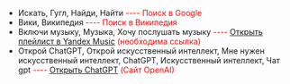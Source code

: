 - Искать, Гугл, Найди, Найти <font color="red">---- Поиск в Google</font>  
- Вики, Википедия <font color="red">---- Поиск в Википедия</font>  
- Включи музыку, Музыка, Хочу послушать музыку <font color="red">---- [Открыть плейлист в Yandex Music](#) (необходима ссылка)</font>  
- Открой ChatGPT, Открой искусственный интеллект, Мне нужен искусственный интеллект, ChatGPT, Искусственный интеллект, Чат gpt <font color="red">---- [Открыть ChatGPT](https://openai.com) (Сайт OpenAI)</font>
